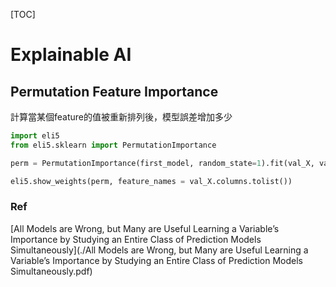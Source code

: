 [TOC]

# Explainable AI

## Permutation Feature Importance

計算當某個feature的值被重新排列後，模型誤差增加多少

```python
import eli5
from eli5.sklearn import PermutationImportance

perm = PermutationImportance(first_model, random_state=1).fit(val_X, val_y)

eli5.show_weights(perm, feature_names = val_X.columns.tolist())
```



### Ref

[All Models are Wrong, but Many are Useful Learning a Variable’s Importance by Studying an Entire Class of Prediction Models Simultaneously](./All Models are Wrong, but Many are Useful Learning a Variable’s Importance by Studying an Entire Class of Prediction Models Simultaneously.pdf)
